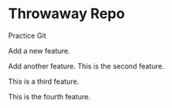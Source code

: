 # Throwaway Repo

Practice Git

Add a new feature.

Add another feature. This is the second feature.

This is a third feature.

This is the fourth feature.